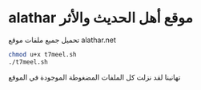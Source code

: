 
# alathar موقع أهل الحديث والأثر 

تحميل جميع ملفات موقع alathar.net


```bash
chmod u+x t7meel.sh
./t7meel.sh
```
تهانينا لقد نزلت كل الملفات المضغوطة الموجودة في الموقع
